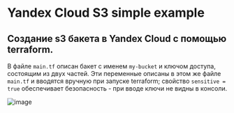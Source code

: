 # Yandex Cloud S3 simple example
## Создание s3 бакета в Yandex Cloud с помощью terraform.
В файле `main.tf` описан бакет с именем `my-bucket` и ключом доступа, состоящим из двух частей. Эти переменные описаны в этом же файле `main.tf` и вводятся вручную при запуске terraform; свойство `sensitive = true` обеспечивает безопасность - при вводе ключи не видны в консоли.

![image](https://github.com/user-attachments/assets/1ffcb338-1cb4-420d-89e3-bae12081afe1)
